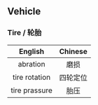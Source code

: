 ## Vehicle

### Tire / 轮胎
|English|Chinese|
|:-----:|:-----:|
|abration| 磨损  |
|tire rotation | 四轮定位 |
|tire prassure | 胎压 |
